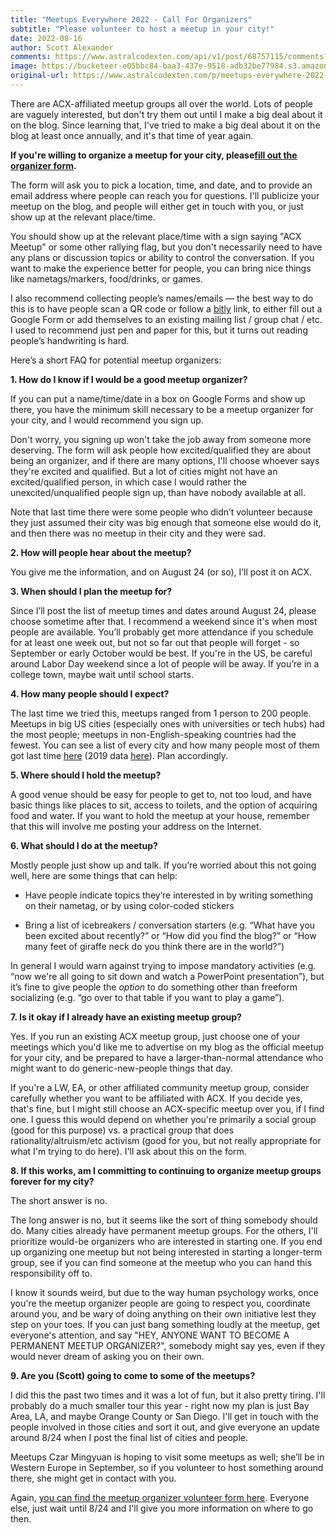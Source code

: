 ```yaml
---
title: "Meetups Everywhere 2022 - Call For Organizers"
subtitle: "Please volunteer to host a meetup in your city!"
date: 2022-08-16
author: Scott Alexander
comments: https://www.astralcodexten.com/api/v1/post/68757115/comments?&all_comments=true
image: https://bucketeer-e05bbc84-baa3-437e-9518-adb32be77984.s3.amazonaws.com/public/images/296c0900-1f71-46b4-99c2-33702e3e061d_1000x667.jpeg
original-url: https://www.astralcodexten.com/p/meetups-everywhere-2022-call-for
---
```

There are ACX-affiliated meetup groups all over the world. Lots of people are vaguely interested, but don't try them out until I make a big deal about it on the blog. Since learning that, I've tried to make a big deal about it on the blog at least once annually, and it's that time of year again.

**If you're willing to organize a meetup for your city, please[fill out the organizer form](https://forms.gle/A5syGWpV1C59g4xf9).**

The form will ask you to pick a location, time, and date, and to provide an email address where people can reach you for questions. I'll publicize your meetup on the blog, and people will either get in touch with you, or just show up at the relevant place/time. 

You should show up at the relevant place/time with a sign saying "ACX Meetup" or some other rallying flag, but you don't necessarily need to have any plans or discussion topics or ability to control the conversation. If you want to make the experience better for people, you can bring nice things like nametags/markers, food/drinks, or games.

I also recommend collecting people’s names/emails — the best way to do this is to have people scan a QR code or follow a [bitly](https://bitly.com/) link, to either fill out a Google Form or add themselves to an existing mailing list / group chat / etc. I used to recommend just pen and paper for this, but it turns out reading people’s handwriting is hard.

Here’s a short FAQ for potential meetup organizers:

**1\. How do I know if I would be a good meetup organizer?**

If you can put a name/time/date in a box on Google Forms and show up there, you have the minimum skill necessary to be a meetup organizer for your city, and I would recommend you sign up.

Don't worry, you signing up won't take the job away from someone more deserving. The form will ask people how excited/qualified they are about being an organizer, and if there are many options, I'll choose whoever says they're excited and qualified. But a lot of cities might not have an excited/qualified person, in which case I would rather the unexcited/unqualified people sign up, than have nobody available at all.

Note that last time there were some people who didn’t volunteer because they just assumed their city was big enough that someone else would do it, and then there was no meetup in their city and they were sad.

**2\. How will people hear about the meetup?**

You give me the information, and on August 24 (or so), I’ll post it on ACX.

**3\. When should I plan the meetup for?**

Since I’ll post the list of meetup times and dates around August 24, please choose sometime after that. I recommend a weekend since it's when most people are available. You’ll probably get more attendance if you schedule for at least one week out, but not so far out that people will forget - so September or early October would be best. If you're in the US, be careful around Labor Day weekend since a lot of people will be away. If you’re in a college town, maybe wait until school starts.

**4\. How many people should I expect?**

The last time we tried this, meetups ranged from 1 person to 200 people. Meetups in big US cities (especially ones with universities or tech hubs) had the most people; meetups in non-English-speaking countries had the fewest. You can see a list of every city and how many people most of them got last time [here](https://docs.google.com/spreadsheets/d/1x8qBfv-z2gm3_P6AS69TwpvCcbdmhC2HXxkTJOa5UbE/edit#gid=0) (2019 data [here](https://docs.google.com/spreadsheets/d/1MmRNJVvnRNJ-jDVGQj1fI-eCuibn1PdipMxqC3nK-KQ/edit#gid=0)). Plan accordingly.

**5\. Where should I hold the meetup?**

A good venue should be easy for people to get to, not too loud, and have basic things like places to sit, access to toilets, and the option of acquiring food and water. If you want to hold the meetup at your house, remember that this will involve me posting your address on the Internet.

**6\. What should I do at the meetup?**

Mostly people just show up and talk. If you’re worried about this not going well, here are some things that can help:

  * Have people indicate topics they’re interested in by writing something on their nametag, or by using color-coded stickers

  * Bring a list of icebreakers / conversation starters (e.g. “What have you been excited about recently?” or “How did you find the blog?” or “How many feet of giraffe neck do you think there are in the world?”)




In general I would warn against trying to impose mandatory activities (e.g. “now we're all going to sit down and watch a PowerPoint presentation”), but it’s fine to give people the _option_ to do something other than freeform socializing (e.g. “go over to that table if you want to play a game”).

**7\. Is it okay if I already have an existing meetup group?**

Yes. If you run an existing ACX meetup group, just choose one of your meetings which you'd like me to advertise on my blog as the official meetup for your city, and be prepared to have a larger-than-normal attendance who might want to do generic-new-people things that day.

If you're a LW, EA, or other affiliated community meetup group, consider carefully whether you want to be affiliated with ACX. If you decide yes, that's fine, but I might still choose an ACX-specific meetup over you, if I find one. I guess this would depend on whether you're primarily a social group (good for this purpose) vs. a practical group that does rationality/altruism/etc activism (good for you, but not really appropriate for what I'm trying to do here). I'll ask about this on the form.

**8\. If this works, am I committing to continuing to organize meetup groups forever for my city?**

The short answer is no.

The long answer is no, but it seems like the sort of thing somebody should do. Many cities already have permanent meetup groups. For the others, I'll prioritize would-be organizers who are interested in starting one. If you end up organizing one meetup but not being interested in starting a longer-term group, see if you can find someone at the meetup who you can hand this responsibility off to.

I know it sounds weird, but due to the way human psychology works, once you're the meetup organizer people are going to respect you, coordinate around you, and be wary of doing anything on their own initiative lest they step on your toes. If you can just bang something loudly at the meetup, get everyone's attention, and say "HEY, ANYONE WANT TO BECOME A PERMANENT MEETUP ORGANIZER?", somebody might say yes, even if they would never dream of asking you on their own.

**9\. Are you (Scott) going to come to some of the meetups?**

I did this the past two times and it was a lot of fun, but it also pretty tiring. I'll probably do a much smaller tour this year - right now my plan is just Bay Area, LA, and maybe Orange County or San Diego. I'll get in touch with the people involved in those cities and sort it out, and give everyone an update around 8/24 when I post the final list of cities and people.

Meetups Czar Mingyuan is hoping to visit some meetups as well; she’ll be in Western Europe in September, so if you volunteer to host something around there, she might get in contact with you.

Again, [you can find the meetup organizer volunteer form here](https://forms.gle/A5syGWpV1C59g4xf9). Everyone else, just wait until 8/24 and I'll give you more information on where to go then.
